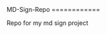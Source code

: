<html> MD-Sign-Repo
============

Repo for my md sign project

<html>

<head>

<title> Talk With Your Hands  <title/>

<head/>


<body> This site is a resource for both medical personel and patients to help them bridge the communication gap between those who speak solely with their mouths, and those who primarily use ASL to talk. Many medical terms can be hard to explain and are not always lip-read with 100% accuracy, so I built this resource to leand a helping hand. Please let me know if you have any comments, questions, or just general feedback. Thank you for visiting!  <body/>

<body style="background-color:silver">

<style type="text/css"> 
  body
  body
  
  #header
  
  
  #container
  
  <img src="URL">
  
  <img src="URL">
  
  
  #header
  
  
  #container
  


<style/> 


<html/>
